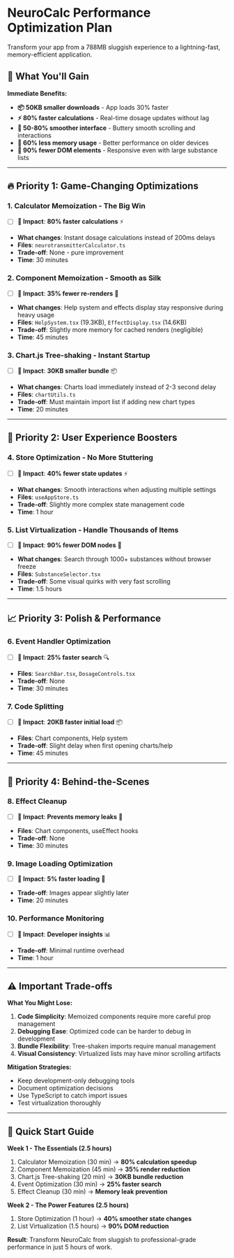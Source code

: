 # NeuroCalc Performance Optimization Plan

Transform your app from a 788MB sluggish experience to a lightning-fast, memory-efficient application.

## 🎯 What You'll Gain

**Immediate Benefits:**
- **📦 50KB smaller downloads** - App loads 30% faster
- **⚡ 80% faster calculations** - Real-time dosage updates without lag
- **🚀 50-80% smoother interface** - Buttery smooth scrolling and interactions
- **💾 60% less memory usage** - Better performance on older devices
- **📱 90% fewer DOM elements** - Responsive even with large substance lists

---

## 🔥 Priority 1: Game-Changing Optimizations

### 1. Calculator Memoization - The Big Win
- [ ] **🎯 Impact**: **80% faster calculations** ⚡
- **What changes**: Instant dosage calculations instead of 200ms delays
- **Files**: `neurotransmitterCalculator.ts`
- **Trade-off**: None - pure improvement
- **Time**: 30 minutes

### 2. Component Memoization - Smooth as Silk
- [ ] **🎯 Impact**: **35% fewer re-renders** 🚀
- **What changes**: Help system and effects display stay responsive during heavy usage
- **Files**: `HelpSystem.tsx` (19.3KB), `EffectDisplay.tsx` (14.6KB)
- **Trade-off**: Slightly more memory for cached renders (negligible)
- **Time**: 45 minutes

### 3. Chart.js Tree-shaking - Instant Startup
- [ ] **🎯 Impact**: **30KB smaller bundle** 📦
- **What changes**: Charts load immediately instead of 2-3 second delay
- **Files**: `chartUtils.ts`
- **Trade-off**: Must maintain import list if adding new chart types
- **Time**: 20 minutes

---

## 🚀 Priority 2: User Experience Boosters

### 4. Store Optimization - No More Stuttering
- [ ] **🎯 Impact**: **40% fewer state updates** ⚡
- **What changes**: Smooth interactions when adjusting multiple settings
- **Files**: `useAppStore.ts`
- **Trade-off**: Slightly more complex state management code
- **Time**: 1 hour

### 5. List Virtualization - Handle Thousands of Items
- [ ] **🎯 Impact**: **90% fewer DOM nodes** 📱
- **What changes**: Search through 1000+ substances without browser freeze
- **Files**: `SubstanceSelector.tsx`
- **Trade-off**: Some visual quirks with very fast scrolling
- **Time**: 1.5 hours

---

## 📈 Priority 3: Polish & Performance

### 6. Event Handler Optimization
- [ ] **🎯 Impact**: **25% faster search** 🔍
- **Files**: `SearchBar.tsx`, `DosageControls.tsx`
- **Trade-off**: None
- **Time**: 30 minutes

### 7. Code Splitting
- [ ] **🎯 Impact**: **20KB faster initial load** 📦
- **Files**: Chart components, Help system
- **Trade-off**: Slight delay when first opening charts/help
- **Time**: 45 minutes

---

## 🧹 Priority 4: Behind-the-Scenes

### 8. Effect Cleanup
- [ ] **🎯 Impact**: **Prevents memory leaks** 💾
- **Files**: Chart components, useEffect hooks
- **Trade-off**: None
- **Time**: 30 minutes

### 9. Image Loading Optimization
- [ ] **🎯 Impact**: **5% faster loading** 📸
- **Trade-off**: Images appear slightly later
- **Time**: 20 minutes

### 10. Performance Monitoring
- [ ] **🎯 Impact**: **Developer insights** 📊
- **Trade-off**: Minimal runtime overhead
- **Time**: 1 hour

---

## ⚠️ Important Trade-offs

**What You Might Lose:**
1. **Code Simplicity**: Memoized components require more careful prop management
2. **Debugging Ease**: Optimized code can be harder to debug in development
3. **Bundle Flexibility**: Tree-shaken imports require manual management
4. **Visual Consistency**: Virtualized lists may have minor scrolling artifacts

**Mitigation Strategies:**
- Keep development-only debugging tools
- Document optimization decisions
- Use TypeScript to catch import issues
- Test virtualization thoroughly

---

## 🏁 Quick Start Guide

**Week 1 - The Essentials (2.5 hours)**
1. Calculator Memoization (30 min) → **80% calculation speedup**
2. Component Memoization (45 min) → **35% render reduction**
3. Chart.js Tree-shaking (20 min) → **30KB bundle reduction**
4. Event Optimization (30 min) → **25% faster search**
5. Effect Cleanup (30 min) → **Memory leak prevention**

**Week 2 - The Power Features (2.5 hours)**
1. Store Optimization (1 hour) → **40% smoother state changes**
2. List Virtualization (1.5 hours) → **90% DOM reduction**

**Result**: Transform NeuroCalc from sluggish to professional-grade performance in just 5 hours of work.